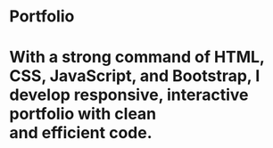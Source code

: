 # Portfolio

# With a strong command of HTML, CSS, JavaScript, and Bootstrap, I develop responsive, interactive portfolio with clean and efficient code.
